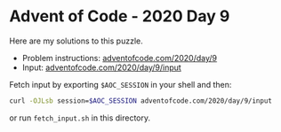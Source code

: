 # Advent of Code - 2020 Day 9
Here are my solutions to this puzzle.

* Problem instructions: [adventofcode.com/2020/day/9](https://adventofcode.com/2020/day/9)
* Input: [adventofcode.com/2020/day/9/input](https://adventofcode.com/2020/day/9/input)

Fetch input by exporting `$AOC_SESSION` in your shell and then:
```bash
curl -OJLsb session=$AOC_SESSION adventofcode.com/2020/day/9/input
```

or run `fetch_input.sh` in this directory.
